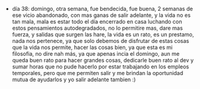- día 38: domingo, otra semana, fue bendecida, fue buena, 2 semanas de ese vicio abandonado, con mas ganas de salir adelante, y la vida no es tan mala, mala es estar todo el día encerrado en casa luchando con estos pensamientos autodegradados, no lo permitire mas, dare mas fuerza, y salidas que surgen las hare, la vida es un rato, es un prestamo, nada nos pertenece, ya que solo debemos de disfrutar de estas cosas que la vida nos permite, hacer las cosas bien, ya que esta es mi filosofia, no dire nah más, ya que apenas incia el domingo, aun me queda buen rato para hacer grandes cosas, dedicarle buen rato al dev y sumar horas que no pude hacerlo por estar trabajando en los empleos temporales, pero que me permiten salir y me brindan la oportunidad mutua de ayudarlos y yo salir adelante tambien :)